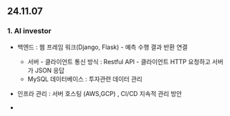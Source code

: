 ## 24.11.07
### 1. AI investor 
* 백엔드 : 웹 프레임 워크(Django, Flask) - 예측 수행 결과 반환 연결
  * 서버 - 클라이언트 통신 방식 : Restful API - 클라이언트 HTTP 요청하고 서버가 JSON 응답
  * MySQL 데이터베이스 : 투자관련 데이터 관리

* 인프라 관리 : 서버 호스팅 (AWS,GCP) , CI/CD 지속적 관리 방안
* 

